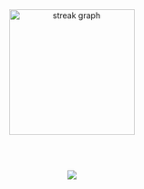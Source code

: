 <div align="center">
  <img src="https://streak-stats.demolab.com?user=southctrl&locale=en&mode=daily&theme=dark&hide_border=false&border_radius=5&order=3" height="220" alt="streak graph" />

  <br><br>
  
  ![](https://komarev.com/ghpvc/?username=southctrl&style=plastic)
</div>
